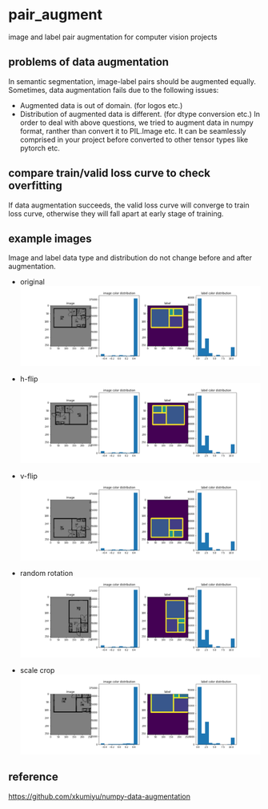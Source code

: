 # pair_augment
image and label pair augmentation for computer vision projects

## problems of data augmentation
In semantic segmentation, image-label pairs should be augmented equally. Sometimes, data augmentation fails due to the following issues:
- Augmented data is out of domain. (for logos etc.)
- Distribution of augmented data is different. (for dtype conversion etc.)
In order to deal with above questions, we tried to augment data in numpy format, ranther than convert it to PIL.Image etc. It can be seamlessly comprised in your project before converted to other tensor types like pytorch etc.

## compare train/valid loss curve to check overfitting
If data augmentation succeeds, the valid loss curve will converge to train loss curve, otherwise they will fall apart at early stage of training.

## example images
Image and label data type and distribution do not change before and after augmentation.
- original
![alt text](data/original.png "original")

- h-flip
![alt text](data/hf.png "horizontal flip")

- v-flip
![alt text](data/vf.png "vertical flip")

- random rotation
![alt text](data/rr.png "random rotation")

- scale crop
![alt text](data/sa.png "scale crop")

## reference
https://github.com/xkumiyu/numpy-data-augmentation
